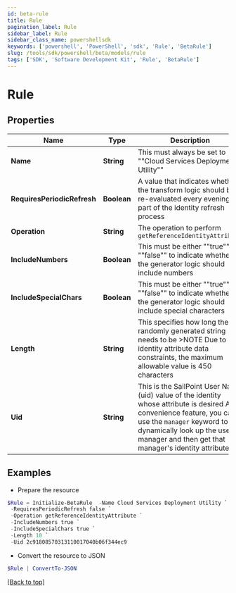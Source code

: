```yaml
---
id: beta-rule
title: Rule
pagination_label: Rule
sidebar_label: Rule
sidebar_class_name: powershellsdk
keywords: ['powershell', 'PowerShell', 'sdk', 'Rule', 'BetaRule'] 
slug: /tools/sdk/powershell/beta/models/rule
tags: ['SDK', 'Software Development Kit', 'Rule', 'BetaRule']
---
```



# Rule

## Properties

Name | Type | Description | Notes
------------ | ------------- | ------------- | -------------
**Name** | **String** | This must always be set to ""Cloud Services Deployment Utility"" | [required]
**RequiresPeriodicRefresh** | **Boolean** | A value that indicates whether the transform logic should be re-evaluated every evening as part of the identity refresh process | [optional] 
**Operation** | **String** | The operation to perform `getReferenceIdentityAttribute` | [required]
**IncludeNumbers** | **Boolean** | This must be either ""true"" or ""false"" to indicate whether the generator logic should include numbers | [required]
**IncludeSpecialChars** | **Boolean** | This must be either ""true"" or ""false"" to indicate whether the generator logic should include special characters | [required]
**Length** | **String** | This specifies how long the randomly generated string needs to be   >NOTE Due to identity attribute data constraints, the maximum allowable value is 450 characters  | [required]
**Uid** | **String** | This is the SailPoint User Name (uid) value of the identity whose attribute is desired  As a convenience feature, you can use the `manager` keyword to dynamically look up the user's manager and then get that manager's identity attribute.  | [required]

## Examples

- Prepare the resource
```powershell
$Rule = Initialize-BetaRule  -Name Cloud Services Deployment Utility `
 -RequiresPeriodicRefresh false `
 -Operation getReferenceIdentityAttribute `
 -IncludeNumbers true `
 -IncludeSpecialChars true `
 -Length 10 `
 -Uid 2c91808570313110017040b06f344ec9
```

- Convert the resource to JSON
```powershell
$Rule | ConvertTo-JSON
```


[[Back to top]](#) 

